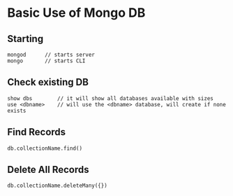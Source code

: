 # Basic Use of Mongo DB
## Starting
```
mongod      // starts server
mongo       // starts CLI
```
## Check existing DB
```
show dbs        // it will show all databases available with sizes
use <dbname>    // will use the <dbname> database, will create if none exists
```
## Find Records
```
db.collectionName.find()
```

## Delete All Records
```
db.collectionName.deleteMany({})
```

